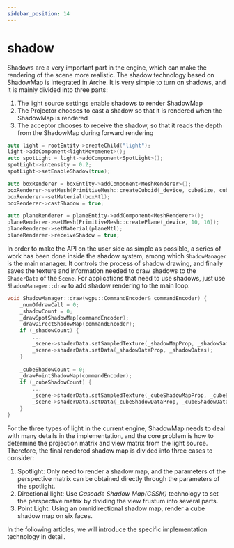 ```yaml
---
sidebar_position: 14
---
```


# shadow

Shadows are a very important part in the engine, which can make the rendering of the scene more realistic. The
shadow technology based on ShadowMap is integrated in Arche. It is very simple to turn on shadows, and it is mainly
divided into three parts:

1. The light source settings enable shadows to render ShadowMap
2. The Projector chooses to cast a shadow so that it is rendered when the ShadowMap is rendered
3. The acceptor chooses to receive the shadow, so that it reads the depth from the ShadowMap during forward rendering

```cpp
auto light = rootEntity->createChild("light");
light->addComponent<lightMovemenet>();
auto spotLight = light->addComponent<SpotLight>();
spotLight->intensity = 0.2;
spotLight->setEnableShadow(true);

auto boxRenderer = boxEntity->addComponent<MeshRenderer>();
boxRenderer->setMesh(PrimitiveMesh::createCuboid(_device, cubeSize, cubeSize, cubeSize));
boxRenderer->setMaterial(boxMtl);
boxRenderer->castShadow = true;

auto planeRenderer = planeEntity->addComponent<MeshRenderer>();
planeRenderer->setMesh(PrimitiveMesh::createPlane(_device, 10, 10));
planeRenderer->setMaterial(planeMtl);
planeRenderer->receiveShadow = true;
 ```

In order to make the API on the user side as simple as possible, a series of work has been done inside the shadow
system, among which `ShadowManager` is the main manager. It controls the process of shadow drawing, and finally saves
the texture and information needed to draw shadows to the `ShaderData` of the `Scene`. For applications that need to use
shadows, just use `ShadowManager::draw` to add shadow rendering to the main loop:

````cpp
void ShadowManager::draw(wgpu::CommandEncoder& commandEncoder) {
    _numOfdrawCall = 0;
    _shadowCount = 0;
    _drawSpotShadowMap(commandEncoder);
    _drawDirectShadowMap(commandEncoder);
    if (_shadowCount) {
        ...
        _scene->shaderData.setSampledTexture(_shadowMapProp, _shadowSamplerProp, _packedTexture);
        _scene->shaderData.setData(_shadowDataProp, _shadowDatas);
    }
    
    _cubeShadowCount = 0;
    _drawPointShadowMap(commandEncoder);
    if (_cubeShadowCount) {
        ...
        _scene->shaderData.setSampledTexture(_cubeShadowMapProp, _cubeShadowSamplerProp, _packedCubeTexture);
        _scene->shaderData.setData(_cubeShadowDataProp, _cubeShadowDatas);
    }
}
````

For the three types of light in the current engine, ShadowMap needs to deal with many details in the
implementation, and the core problem is how to determine the projection matrix and view matrix from the light source.
Therefore, the final rendered shadow map is divided into three cases to consider:

1. Spotlight: Only need to render a shadow map, and the parameters of the perspective matrix can be obtained
   directly through the parameters of the spotlight.
2. Directional light: Use *Cascade Shadow Map(CSSM)* technology to set the perspective matrix by dividing the view frustum
   into several parts.
3. Point Light: Using an omnidirectional shadow map, render a cube shadow map on six faces.

In the following articles, we will introduce the specific implementation technology in detail.
